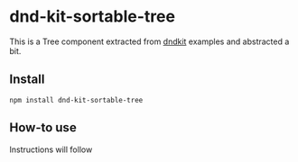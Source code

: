 # dnd-kit-sortable-tree

This is a Tree component extracted from [dndkit](https://github.com/clauderic/dnd-kit) examples and abstracted a bit.

## Install

    npm install dnd-kit-sortable-tree


## How-to use

Instructions will follow

